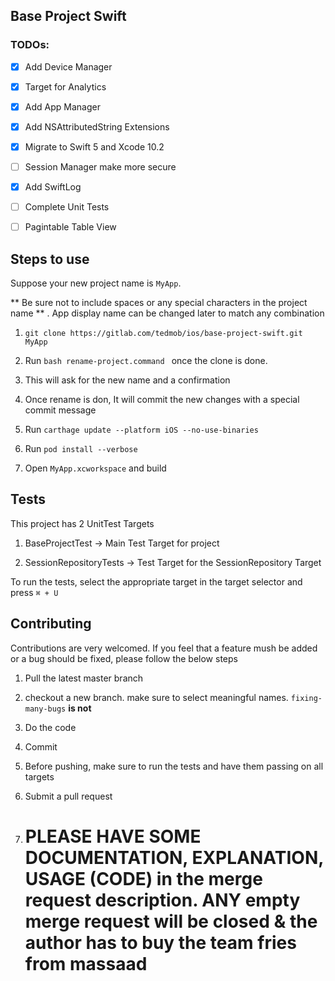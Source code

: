 
  

## Base Project Swift

  

  

### TODOs:

  

  

-  [X] Add Device Manager

  

-  [X] Target for Analytics

  

-  [X] Add App Manager

  

-  [X] Add NSAttributedString Extensions

  

-  [X] Migrate to Swift 5 and Xcode 10.2

  

-  [ ] Session Manager make more secure

  

-  [X] Add SwiftLog

  

- [ ] Complete Unit Tests

  

- [ ] Pagintable Table View

  

  

## Steps to use

  

  

Suppose your new project name is `MyApp`.

  

** Be sure not to include spaces or any special characters in the project name ** . App display name can be changed later to match any combination

  

  

1.  `git clone https://gitlab.com/tedmob/ios/base-project-swift.git MyApp`

  

  

2. Run `bash rename-project.command ` once the clone is done.

  

  

3. This will ask for the new name and a confirmation

  

  

4. Once rename is don, It will commit the new changes with a special commit message

  

  

5. Run `carthage update --platform iOS --no-use-binaries`

  

  

6. Run `pod install --verbose`

  

  

7. Open `MyApp.xcworkspace` and build

  
  

## Tests

  

This project has 2 UnitTest Targets

  

1. BaseProjectTest -> Main Test Target for project

2. SessionRepositoryTests -> Test Target for the SessionRepository Target

  

To run the tests, select the appropriate target in the target selector and press `⌘ + U `

  
  

##  Contributing

Contributions are very welcomed. If you feel that a feature mush be added or a bug should be fixed, please follow the below steps

  

1. Pull the latest master branch

2. checkout a new branch. make sure to select meaningful names. `fixing-many-bugs`  **is not**

3. Do the code

4. Commit

5. Before pushing, make sure to run the tests and have them passing on all targets

6. Submit a pull request

7.  # PLEASE HAVE SOME DOCUMENTATION, EXPLANATION, USAGE (CODE) in the merge request description. ANY empty merge request will be closed & the author has to buy the team fries from massaad
